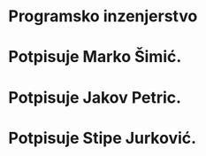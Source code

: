 # Programsko inzenjerstvo
# Potpisuje Marko Šimić.
# Potpisuje Jakov Petric.
# Potpisuje Stipe Jurković.
